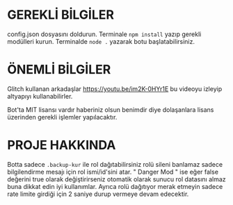 # GEREKLİ BİLGİLER
config.json dosyasını doldurun.
Terminale ``npm install`` yazıp gerekli modülleri kurun.
Terminalde ``node .`` yazarak botu başlatabilirsiniz.

# ÖNEMLİ BİLGİLER
Glitch kullanan arkadaşlar https://youtu.be/im2K-0HYr1E bu videoyu izleyip altyapıyı kullanabilirler.

Bot'ta MIT lisansı vardır haberiniz olsun benimdir diye dolaşanlara lisans üzerinden gerekli işlemler yapılacaktır. 

# PROJE HAKKINDA
Botta sadece ``.backup-kur`` ile rol dağıtabilirsiniz rolü sileni banlamaz sadece bilgilendirme mesajı için rol ismi/id'sini atar. " Danger Mod " ise eğer false değerini true olarak değiştirirseniz otomatik olarak sunucu rol datasını almaz buna dikkat edin iyi kullanımlar. Ayrıca rolü dağıtıyor merak etmeyin sadece rate limite girdiği için 2 saniye durup vermeye devam edecektir. 
